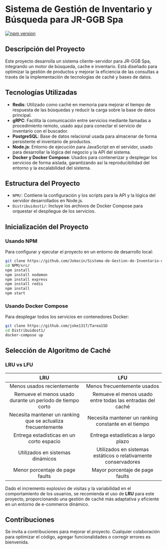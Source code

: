 # Sistema de Gestión de Inventario y Búsqueda para JR-GGB Spa
[![npm version](https://img.shields.io/npm/v/admin-lte/latest.svg)](https://www.npmjs.com/package/admin-lte)

## Descripción del Proyecto

Este proyecto desarrolla un sistema cliente-servidor para JR-GGB Spa, integrando un motor de búsqueda, cache e inventario. Está diseñado para optimizar la gestión de productos y mejorar la eficiencia de las consultas a través de la implementación de tecnologías de caché y bases de datos.

## Tecnologías Utilizadas

- **Redis**: Utilizado como caché en memoria para mejorar el tiempo de respuesta de las búsquedas y reducir la carga sobre la base de datos principal.
- **gRPC**: Facilita la comunicación entre servicios mediante llamadas a procedimiento remoto, usado aquí para conectar el servicio de inventario con el buscador.
- **PostgreSQL**: Base de datos relacional usada para almacenar de forma persistente el inventario de productos.
- **Node.js**: Entorno de ejecución para JavaScript en el servidor, usado para desarrollar la lógica del negocio y la API del sistema.
- **Docker y Docker Compose**: Usados para contenerizar y desplegar los servicios de forma aislada, garantizando así la reproducibilidad del entorno y la escalabilidad del sistema.

## Estructura del Proyecto

- `NPM/`: Contiene la configuración y los scripts para la API y la lógica del servidor desarrollados en Node.js.
- `Distribuidost1/`: Incluye los archivos de Docker Compose para orquestar el despliegue de los servicios.

## Inicialización del Proyecto

### Usando NPM

Para configurar y ejecutar el proyecto en un entorno de desarrollo local:

```bash
git clone https://github.com/Jokecin/Sistema-de-Gestion-de-Inventario-con-Redis-y-Grpc
cd NPM/src/
npm install
npm install nodemon
npm install express
npm install redis
npm install
npm start
```

### Usando Docker Compose

Para desplegar todos los servicios en contenedores Docker:

```bash
git clone https://github.com/joke1317/Tarea1SD
cd Distribuidost1/
docker-compose up
```

## Selección de Algoritmo de Caché

### LRU vs LFU

| LRU | LFU
| :------: | :------:
Menos usados recientemente  | Menos frecuentemente usados 
Remueve el menos usado durante un periodo de tiempo corto  | Remueve el menos usado entre todas las entradas del caché
Necesita mantener un ranking que se actualiza frecuentemente  | Necesita mantener un ranking constante en el tiempo
Entrega estadísticas en un corto espacio  | Entrega estadísticas a largo plazo
Utilizados en sistemas dinámicos  | Utilizados en sistemas estáticos o relativamente conservadores
Menor porcentaje de page faults  | Mayor porcentaje de page faults

Dado el incremento explosivo de visitas y la variabilidad en el comportamiento de los usuarios, se recomienda el uso de **LRU** para este proyecto, proporcionando una gestión de caché más adaptativa y eficiente en un entorno de e-commerce dinámico.

## Contribuciones

Se invita a contribuciones para mejorar el proyecto. Cualquier colaboración para optimizar el código, agregar funcionalidades o corregir errores es bienvenida.
